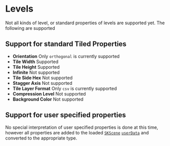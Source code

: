 #  Levels

Not all kinds of level, or standard properties of levels are supported yet. The following are supported

## Support for standard Tiled Properties

 - __Orientation__ Only `orthogonal` is currently supported
 - __Tile Width__ Supported
 - __Tile Height__ Supported
 - __Infinite__ Not supported
 - __Tile Side Hex__ Not supported 
 - __Stagger Axis__ Not supported
 - __Tile Layer Format__ Only `csv` is currently supported
 - __Compression Level__ Not supported
 - __Background Color__ Not supported

## Support for user specified properties

No special interpretation of user specified properties is done at this time, however all properties are added to the loaded [`SKScene`](https://developer.apple.com/documentation/spritekit/skscene) [`userData`](https://developer.apple.com/documentation/spritekit/sknode/1483121-userdata?language=swift) and converted to the appropriate type. 

